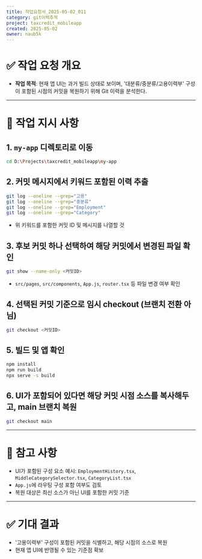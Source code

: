 ```yaml
---
title: 작업요청서_2025-05-02_011
category: git이력추적
project: taxcredit_mobileapp
created: 2025-05-02
owner: naub5k
---
```


# ✅ 작업 요청 개요

- **작업 목적**: 현재 앱 UI는 과거 빌드 상태로 보이며, '대분류/중분류/고용이력부' 구성이 포함된 시점의 커밋을 복원하기 위해 Git 이력을 분석한다.

---

# 🧾 작업 지시 사항

## 1. `my-app` 디렉토리로 이동
```bash
cd D:\Projects\taxcredit_mobileapp\my-app
```

## 2. 커밋 메시지에서 키워드 포함된 이력 추출
```bash
git log --oneline --grep="고용"
git log --oneline --grep="중분류"
git log --oneline --grep="Employment"
git log --oneline --grep="Category"
```
- 위 키워드를 포함한 커밋 ID 및 메시지를 나열할 것

## 3. 후보 커밋 하나 선택하여 해당 커밋에서 변경된 파일 확인
```bash
git show --name-only <커밋ID>
```
- `src/pages`, `src/components`, `App.js`, `router.tsx` 등 파일 변경 여부 확인

## 4. 선택된 커밋 기준으로 임시 checkout (브랜치 전환 아님)
```bash
git checkout <커밋ID>
```

## 5. 빌드 및 앱 확인
```bash
npm install
npm run build
npx serve -s build
```

## 6. UI가 포함되어 있다면 해당 커밋 시점 소스를 복사해두고, main 브랜치 복원
```bash
git checkout main
```

---

# 📎 참고 사항
- UI가 포함된 구성 요소 예시: `EmploymentHistory.tsx`, `MiddleCategorySelector.tsx`, `CategoryList.tsx`
- `App.js`에 라우팅 구성 포함 여부도 검토
- 복원 대상은 최신 소스가 아닌 UI를 포함한 커밋 기준

---

# ✅ 기대 결과
- '고용이력부' 구성이 포함된 커밋을 식별하고, 해당 시점의 소스로 복원
- 현재 앱 UI에 반영될 수 있는 기준점 확보
